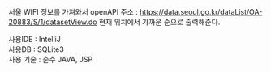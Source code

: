  서울 WIFI 정보를 가져와서  openAPI 주소 : https://data.seoul.go.kr/dataList/OA-20883/S/1/datasetView.do
 현재 위치에서 가까운 순으로 출력해준다. 
 
 사용IDE : IntelliJ <br/>
 사용DB : SQLite3 <br/>
 사용 기술 : 순수 JAVA, JSP <br/>
